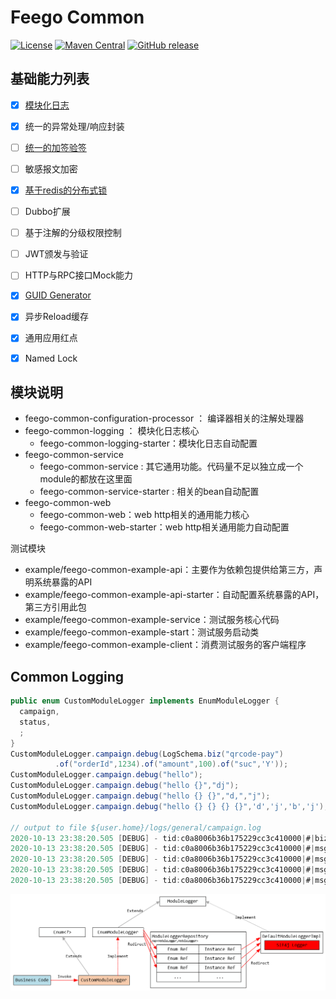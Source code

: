 # Feego Common

[![License](https://img.shields.io/badge/license-Apache%202-blue.svg)](https://www.apache.org/licenses/LICENSE-2.0)
[![Maven Central](https://maven-badges.herokuapp.com/maven-central/io.github.lvyahui8/feego-common-web-starter/badge.svg)](https://maven-badges.herokuapp.com/maven-central/io.github.lvyahui8/feego-common-web-starter)
[![GitHub release](https://img.shields.io/github/release/lvyahui8/feego-common.svg)](https://github.com/lvyahui8/feego-common/releases)

## 基础能力列表

- [x] [模块化日志](/readme.assets/logging.md)
- [x] 统一的异常处理/响应封装
- [ ] [统一的加签验签](/readme.assets/signature.md)




















- [ ] 敏感报文加密
- [x] [基于redis的分布式锁](/readme.assets/lock.md)
- [ ] Dubbo扩展
- [ ] 基于注解的分级权限控制
- [ ] JWT颁发与验证
- [ ] HTTP与RPC接口Mock能力
- [x] [GUID Generator](/readme.assets/guid.md)
- [x] 异步Reload缓存
- [x] 通用应用红点
- [x] Named Lock

## 模块说明

- feego-common-configuration-processor ： 编译器相关的注解处理器
- feego-common-logging ： 模块化日志核心
  - feego-common-logging-starter：模块化日志自动配置
- feego-common-service
  - feego-common-service : 其它通用功能。代码量不足以独立成一个module的都放在这里面
  - feego-common-service-starter : 相关的bean自动配置
- feego-common-web
  - feego-common-web：web http相关的通用能力核心
  - feego-common-web-starter：web http相关通用能力自动配置

测试模块

- example/feego-common-example-api：主要作为依赖包提供给第三方，声明系统暴露的API
- example/feego-common-example-api-starter：自动配置系统暴露的API，第三方引用此包
- example/feego-common-example-service：测试服务核心代码
- example/feego-common-example-start：测试服务启动类
- example/feego-common-example-client：消费测试服务的客户端程序

## Common Logging

```java
public enum CustomModuleLogger implements EnumModuleLogger { 
  campaign,
  status,
  ;
}
CustomModuleLogger.campaign.debug(LogSchema.biz("qrcode-pay")
          .of("orderId",1234).of("amount",100).of("suc",'Y'));
CustomModuleLogger.campaign.debug("hello");
CustomModuleLogger.campaign.debug("hello {}","dj");
CustomModuleLogger.campaign.debug("hello {} {}","d,","j");
CustomModuleLogger.campaign.debug("hello {} {} {} {}",'d','j','b','j');

// output to file ${user.home}/logs/general/campaign.log
2020-10-13 23:38:20.505 [DEBUG] - tid:c0a8006b36b175229cc3c410000|#|biz:qrcode-pay|#|orderId:1234|#|amount:100|#|suc:Y|#|
2020-10-13 23:38:20.505 [DEBUG] - tid:c0a8006b36b175229cc3c410000|#|msg:hello|#|
2020-10-13 23:38:20.505 [DEBUG] - tid:c0a8006b36b175229cc3c410000|#|msg:hello dj|#|
2020-10-13 23:38:20.505 [DEBUG] - tid:c0a8006b36b175229cc3c410000|#|msg:hello d, j|#|
2020-10-13 23:38:20.505 [DEBUG] - tid:c0a8006b36b175229cc3c410000|#|msg:hello d j b j|#|
```

![image-20201013233502251](readme.assets/image-20201013233502251.png)